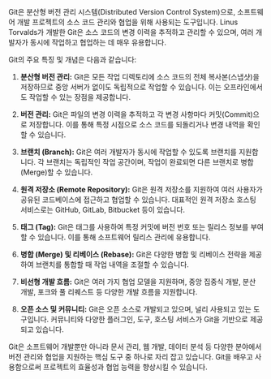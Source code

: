 Git은 분산형 버전 관리 시스템(Distributed Version Control System)으로, 소프트웨어 개발 프로젝트의 소스 코드 관리와 협업을 위해 사용되는 도구입니다. Linus Torvalds가 개발한 Git은 소스 코드의 변경 이력을 추적하고 관리할 수 있으며, 여러 개발자가 동시에 작업하고 협업하는 데 매우 유용합니다.

Git의 주요 특징 및 개념은 다음과 같습니다:

1. **분산형 버전 관리:** Git은 모든 작업 디렉토리에 소스 코드의 전체 복사본(스냅샷)을 저장하므로 중앙 서버가 없이도 독립적으로 작업할 수 있습니다. 이는 오프라인에서도 작업할 수 있는 장점을 제공합니다.

2. **버전 관리:** Git은 파일의 변경 이력을 추적하고 각 변경 사항마다 커밋(Commit)으로 저장합니다. 이를 통해 특정 시점으로 소스 코드를 되돌리거나 변경 내역을 확인할 수 있습니다.

3. **브랜치 (Branch):** Git은 여러 개발자가 동시에 작업할 수 있도록 브랜치를 지원합니다. 각 브랜치는 독립적인 작업 공간이며, 작업이 완료되면 다른 브랜치로 병합(Merge)할 수 있습니다.

4. **원격 저장소 (Remote Repository):** Git은 원격 저장소를 지원하여 여러 사용자가 공유된 코드베이스에 접근하고 협업할 수 있습니다. 대표적인 원격 저장소 호스팅 서비스로는 GitHub, GitLab, Bitbucket 등이 있습니다.

5. **태그 (Tag):** Git은 태그를 사용하여 특정 커밋에 버전 번호 또는 릴리스 정보를 부여할 수 있습니다. 이를 통해 소프트웨어 릴리스 관리에 유용합니다.

6. **병합 (Merge) 및 리베이스 (Rebase):** Git은 다양한 병합 및 리베이스 전략을 제공하여 브랜치를 통합할 때 작업 내역을 조절할 수 있습니다.

7. **비선형 개발 흐름:** Git은 여러 가지 협업 모델을 지원하며, 중앙 집중식 개발, 분산 개발, 포크와 풀 리퀘스트 등 다양한 개발 흐름을 지원합니다.

8. **오픈 소스 및 커뮤니티:** Git은 오픈 소스로 개발되고 있으며, 널리 사용되고 있는 도구입니다. 커뮤니티와 다양한 플러그인, 도구, 호스팅 서비스가 Git을 기반으로 제공되고 있습니다.

Git은 소프트웨어 개발뿐만 아니라 문서 관리, 웹 개발, 데이터 분석 등 다양한 분야에서 버전 관리와 협업을 지원하는 핵심 도구 중 하나로 자리 잡고 있습니다. Git을 배우고 사용함으로써 프로젝트의 효율성과 협업 능력을 향상시킬 수 있습니다.